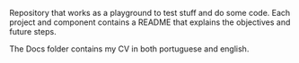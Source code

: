 Repository that works as a playground to test stuff and do some code.
Each project and component contains a README that explains the objectives
and future steps.

The Docs folder contains my CV in both portuguese and english.

